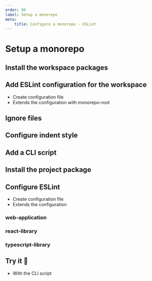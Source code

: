 ```yaml
---
order: 90
label: Setup a monorepo
meta:
    title: Configure a monorepo - ESLint
---
```


# Setup a monorepo

## Install the workspace packages

## Add ESLint configuration for the workspace

- Create configuration file
- Extends the configuration with monorepo-root

## Ignore files

## Configure indent style

## Add a CLI script

## Install the project package

## Configure ESLint

- Create configuration file
- Extends the configuration

<!-- ### Available configurations -->

### web-application

### react-library

### typescript-library

<!-- ### Custom configuration 

- View "custom configuration" for blabla -->

## Try it :rocket:

- With the CLI script

<!-- ## Setup the workspace

### Install the packages

### Configure ESLint

- Create configuration file
- Extends the configuration with monorepo-root

#### Custom configuration 

- View "custom configuration" for blabla

### Ignore files

### Configure indent style

### Add a CLI script

## Setup a project

### Install the package

### Configure ESLint

- Create configuration file
- Extends the configuration

#### Available configurations

##### web-application

##### react-library

##### typescript-library

#### Custom configuration 

- View "custom configuration" for blabla

## Try it :rocket:

- With the CLI script -->

